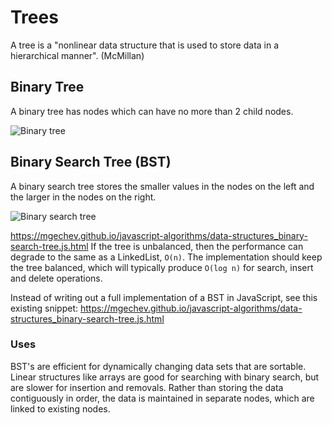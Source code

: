 # Trees
A tree is a "nonlinear data structure that is used to store data in a hierarchical manner". (McMillan)

## Binary Tree
A binary tree has nodes which can have no more than 2 child nodes.

![Binary tree](https://i.imgur.com/tLSgEge.png)

## Binary Search Tree (BST)
A binary search tree stores the smaller values in the nodes on the left and the larger in the nodes on the right.

![Binary search tree](https://i.imgur.com/Bn6hHNI.png)

https://mgechev.github.io/javascript-algorithms/data-structures_binary-search-tree.js.html
If the tree is unbalanced, then the performance can degrade to the same as a LinkedList, `O(n)`. The implementation should keep the tree
balanced, which will typically produce `O(log n)` for search, insert and delete operations.

Instead of writing out a full implementation of a BST in JavaScript, see this existing snippet:
https://mgechev.github.io/javascript-algorithms/data-structures_binary-search-tree.js.html

### Uses
BST's are efficient for dynamically changing data sets that are sortable. Linear structures like arrays are good for searching with binary
search, but are slower for insertion and removals. Rather than storing the data contiguously in order, the data is maintained in separate
nodes, which are linked to existing nodes.
